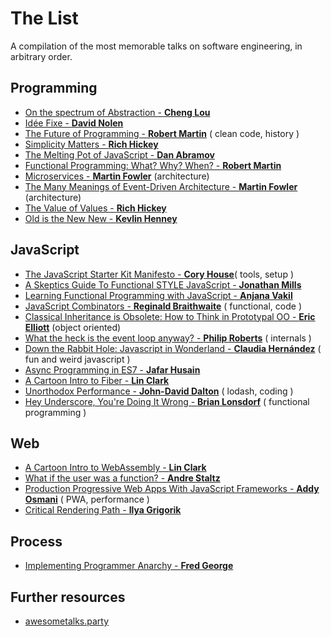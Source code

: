 # The List
A compilation of the most memorable talks on software engineering, in arbitrary order.

## Programming
* [On the spectrum of Abstraction - **Cheng Lou**](https://www.youtube.com/watch?v=mVVNJKv9esE)
* [Idée Fixe - **David Nolen**](https://www.youtube.com/watch?v=lzXHMy4ewtM)
* [The Future of Programming - **Robert Martin**](https://www.youtube.com/watch?v=ecIWPzGEbFc&t=1638s) ( clean code, history )
* [Simplicity Matters - **Rich Hickey**](https://www.youtube.com/watch?v=rI8tNMsozo0)
* [The Melting Pot of JavaScript - **Dan Abramov**](https://www.youtube.com/watch?v=G39lKaONAlA)
* [Functional Programming: What? Why? When? - **Robert Martin**](https://vimeo.com/97514630)
* [Microservices - **Martin Fowler**](https://www.youtube.com/watch?v=wgdBVIX9ifA) (architecture)
* [The Many Meanings of Event-Driven Architecture - **Martin Fowler**](https://www.youtube.com/watch?v=STKCRSUsyP0) (architecture)
* [The Value of Values - **Rich Hickey**](https://www.infoq.com/presentations/Value-Values)
* [Old is the New New - **Kevlin Henney**](https://www.youtube.com/watch?v=AbgsfeGvg3E)

## JavaScript
* [The JavaScript Starter Kit Manifesto - **Cory House**](https://www.youtube.com/watch?v=jubd2opc4Ps)( tools, setup )
* [A Skeptics Guide To Functional STYLE JavaScript - **Jonathan Mills**](https://www.youtube.com/watch?v=oF9XTJoScOE)
* [Learning Functional Programming with JavaScript - **Anjana Vakil**](https://www.youtube.com/watch?v=e-5obm1G_FY)
* [JavaScript Combinators - **Reginald Braithwaite**](https://www.youtube.com/watch?v=3t75HPU2c44) ( functional, code )
* [Classical Inheritance is Obsolete: How to Think in Prototypal OO - **Eric Elliott**](https://www.youtube.com/watch?v=lKCCZTUx0sI) (object oriented)
* [What the heck is the event loop anyway? - **Philip Roberts**](https://www.youtube.com/watch?v=8aGhZQkoFbQ) ( internals )
* [Down the Rabbit Hole: Javascript in Wonderland - **Claudia Hernández**](https://www.youtube.com/watch?v=gE9xn-KOp1I) ( fun and weird javascript )
* [Async Programming in ES7 - **Jafar Husain**](https://www.youtube.com/watch?v=lil4YCCXRYc)
* [A Cartoon Intro to Fiber - **Lin Clark**](https://www.youtube.com/watch?v=ZCuYPiUIONs)
* [Unorthodox Performance - **John-David Dalton**](https://www.youtube.com/watch?v=NthmeLEhDDM) ( lodash, coding )
* [Hey Underscore, You're Doing It Wrong - **Brian Lonsdorf**](https://www.youtube.com/watch?v=m3svKOdZijA) ( functional programming )

## Web
* [A Cartoon Intro to WebAssembly - **Lin Clark**](https://www.youtube.com/watch?v=HktWin_LPf4)
* [What if the user was a function? - **Andre Staltz**](https://www.youtube.com/watch?v=1zj7M1LnJV4)
* [Production Progressive Web Apps With JavaScript Frameworks - **Addy Osmani**](https://www.youtube.com/watch?v=aCMbSyngXB4) ( PWA, performance )
* [Critical Rendering Path - **Ilya Grigorik**](https://www.youtube.com/watch?v=PkOBnYxqj3k)

## Process
* [Implementing Programmer Anarchy - **Fred George**](https://www.youtube.com/watch?v=tIxHmsWCd7g)

## Further resources
* [awesometalks.party](https://awesometalks.party/)



